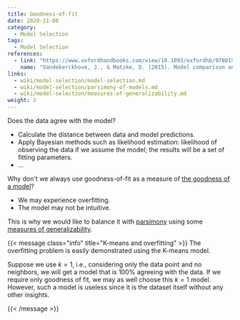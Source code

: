 ```yaml
---
title: Goodness-of-fit
date: 2020-11-08
category:
  - Model Selection
tags:
  - Model Selection
references:
  - link: "https://www.oxfordhandbooks.com/view/10.1093/oxfordhb/9780199957996.001.0001/oxfordhb-9780199957996-e-14"
    name: "Vandekerckhove, J., & Matzke, D. (2015). Model comparison and the principle of parsimony. Oxford Library of Psychology."
links:
  - wiki/model-selection/model-selection.md
  - wiki/model-selection/parsimony-of-models.md
  - wiki/model-selection/measures-of-generalizability.md
weight: 2
---
```



Does the data agree with the model?
- Calculate the distance between data and model predictions.
- Apply Bayesian methods such as likelihood estimation: likelihood of observing the data if we assume the model; the results will be a set of fitting parameters.
- ...


Why don't we always use goodness-of-fit as a measure of [the goodness of a model](/wiki/model-selection/model-selection)?

- We may experience overfitting.
- The model may not be intuitive.

This is why we would like to balance it with [parsimony](/wiki/model-selection/parsimony-of-models) using some [measures of generalizability](/wiki/model-selection/measures-of-generalizability).


{{< message class="info" title="K-means and overfitting" >}}
The overfitting problem is easily demonstrated using the K-means model.

Suppose we use $k=1$, i.e., considering only the data point and no neighbors, we will get a model that is 100% agreeing with the data. If we require only goodness of fit, we may as well choose this $k=1$ model. However, such a model is useless since it is the dataset itself without any other insights.

{{< /message >}}